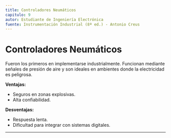```yaml
---
title: Controladores Neumáticos
capitulo: 9
autor: Estudiante de Ingeniería Electrónica
fuente: Instrumentación Industrial (8ª ed.) - Antonio Creus
---
```


# Controladores Neumáticos

Fueron los primeros en implementarse industrialmente. Funcionan mediante señales de presión de aire y son ideales en ambientes donde la electricidad es peligrosa.

**Ventajas:**
- Seguros en zonas explosivas.  
- Alta confiabilidad.  

**Desventajas:**
- Respuesta lenta.  
- Dificultad para integrar con sistemas digitales.

---

